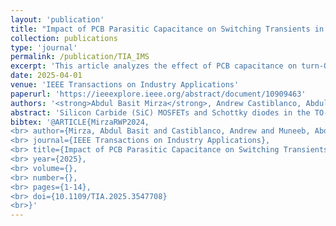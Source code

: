 ```yaml
---
layout: 'publication'
title: "Impact of PCB Parasitic Capacitance on Switching Transients in Chopper and Half-Bridge Configurations Utilizing TO-247 SiC Devices"
collection: publications
type: 'journal'
permalink: /publication/TIA_IMS
excerpt: 'This article analyzes the effect of PCB capacitance on turn-OFF switching transient and ringing in chopper and half-bridge configurations with SiC devices in the TO-247 package.'
date: 2025-04-01
venue: 'IEEE Transactions on Industry Applications'
paperurl: 'https://ieeexplore.ieee.org/abstract/document/10909463'
authors: '<strong>Abdul Basit Mirza</strong>, Andrew Castiblanco, Abdul Muneeb, Yang Xie, Sama Salehi Vala and <a href="https://www.stonybrook.edu/commcms/electrical/people/-core_faculty/luo_fang">Fang Luo</a>'
abstract: 'Silicon Carbide (SiC) MOSFETs and Schottky diodes in the TO-247 package are economical options for chopper (buck/boost) and half-bridge configurations, which are fundamental building blocks for various power converter topologies. However, the fast switching of SiC implies high dv/dt and di/dt, imposing a constraint on the PCB portion of power loop inductance in minimizing voltage overshoot during the turn-OFF transient. Although the vertical PCB power loop layout effectively reduces the PCB loop inductance, it increases the PCB parasitic capacitance. Due to the considerable lead inductance of the TO-247 package, this PCB capacitance is paralleled to the devices output capacitance through the package lead inductance, altering the switching transient. This article analyzes the effect of PCB capacitance on turn-OFF switching transient and ringing in chopper and half-bridge configurations with SiC devices in the TO-247 package. Initially, small-signal models incorporating PCB capacitance are derived. Subsequently, these models are validated in the frequency domain, and the switching transients are compared through double pulse test (DPT) on two PCB prototypes with the same layout but different stack-ups, yielding different PCB capacitances. Further, a comparative study of the proposed models with direct parallel approximation of PCB and device output capacitance is presented. Finally, the proposed small-signal models are analyzed to establish criteria, in terms of TO-247 lead and PCB loop inductance, for minimizing the impact of PCB capacitance on switching transients.'
bibtex: '@ARTICLE{MirzaRWP2024,
<br> author={Mirza, Abdul Basit and Castiblanco, Andrew and Muneeb, Abdul and Xie, Yang and Vala, Sama Salehi and Luo, Fang},
<br> journal={IEEE Transactions on Industry Applications},  
<br> title={Impact of PCB Parasitic Capacitance on Switching Transients in Chopper and Half-Bridge Configurations Utilizing TO-247 SiC Devices},
<br> year={2025},
<br> volume={},
<br> number={},
<br> pages={1-14},
<br> doi={10.1109/TIA.2025.3547708}
<br>}'
---
```

